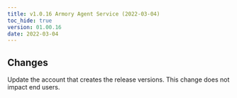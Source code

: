 ```yaml
---
title: v1.0.16 Armory Agent Service (2022-03-04)
toc_hide: true
version: 01.00.16
date: 2022-03-04
---
```


## Changes

Update the account that creates the release versions. This change does not impact end users.
